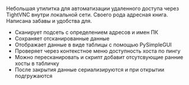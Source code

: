 Небольшая утилитка для автоматизации удаленного доступа через TightVNC внутри локальной сети. Своего рода адресная книга. Написана забавы и удобства для.

- Сканирует подсеть с определением адресов и имен ПК
- Сохраняет отсканированные данные
- Отображает данные в виде таблицы с помощью PySimpleGUI
- Проверяет через контекстное меню доступность хоста по пингу
- Можно пересканировать и скрипт добавит отсутсвующие ранние хосты в табличку
- После закрытия данные сериализируются и при открытии подгружаются
